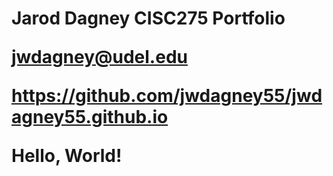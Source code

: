 <h1>Jarod Dagney CISC275 Portfolio

jwdagney@udel.edu

https://github.com/jwdagney55/jwdagney55.github.io

  
Hello, World!
